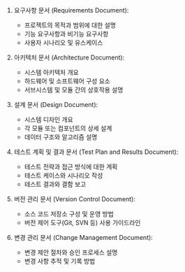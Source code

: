 

1. 요구사항 문서 (Requirements Document):
    
    - 프로젝트의 목적과 범위에 대한 설명
    - 기능 요구사항과 비기능 요구사항
    - 사용자 시나리오 및 유스케이스
2. 아키텍처 문서 (Architecture Document):
    
    - 시스템 아키텍처 개요
    - 하드웨어 및 소프트웨어 구성 요소
    - 서브시스템 및 모듈 간의 상호작용 설명
3. 설계 문서 (Design Document):
    
    - 시스템 디자인 개요
    - 각 모듈 또는 컴포넌트의 상세 설계
    - 데이터 구조와 알고리즘 설명
4. 테스트 계획 및 결과 문서 (Test Plan and Results Document):
    
    - 테스트 전략과 접근 방식에 대한 계획
    - 테스트 케이스와 시나리오 작성
    - 테스트 결과와 결함 보고
5. 버전 관리 문서 (Version Control Document):
    
    - 소스 코드 저장소 구성 및 운영 방법
    - 버전 제어 도구(Git, SVN 등) 사용 가이드라인
6. 변경 관리 문서 (Change Management Document):
    
    - 변경 제안 절차와 승인 프로세스 설명
    - 변경 사항 추적 및 기록 방법
